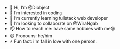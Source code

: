 - 👋 Hi, I’m @Diobject
- 👀 I’m interested in coding 
- 🌱 I’m currently learning fullstack web developer
- 💞️ I’m looking to collaborate on @WiraNgab
- 📫 How to reach me: have same hobbies with me😎
- 😄 Pronouns: he/him
- ⚡ Fun fact: i'm fall in love with one person.

<!---
Diobject/Diobject is a ✨ special ✨ repository because its `README.md` (this file) appears on your GitHub profile.
You can click the Preview link to take a look at your changes.
--->
